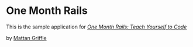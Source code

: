 # One Month Rails

This is the sample application for
[*One Month Rails: Teach Yourself to Code*](http://onemonthrails.com)

by [Mattan Griffle](http://mattangriffel.com)